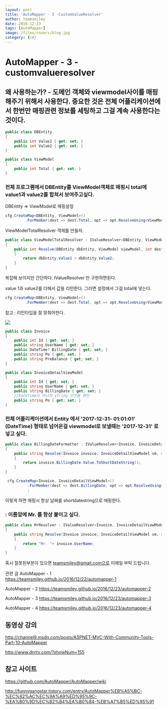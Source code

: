 ```yaml
---
layout: post
title: 'AutoMapper - 3 -CustomValueResolver' 
author: teamsmiley 
date: 2016-12-23
tags: [AutoMapper]
image: /files/covers/blog.jpg
category: {c#}
---
```


# AutoMapper - 3 - customvalueresolver 

## 왜 사용하는가? - 도메인 객체와 viewmodel사이를 매핑해주기 위해서 사용한다.  중요한 것은 전체 어플리케이션에서 한번만 매핑관련 정보를 세팅하고 그걸 계속 사용한다는 것이다. 

```cs
public class DBEntity
{
    public int Value1 { get; set; }
    public int Value2 { get; set; }
}

public class ViewModel
{
    public int Total { get; set; }
}
```

### 전체 프로그램에서 DBEntity를  ViewModel객체로 매핑시  total에 value1과 value2를 합쳐서 보여주고싶다. 

DBEntity => ViewModel로 매핑설정 

```cs
cfg.CreateMap<DBEntity, ViewModel>()
         .ForMember(dest => dest.Total, opt => opt.ResolveUsing<ViewModelTotalResolver>());
```

ViewModelTotalResolver 객체를 만들자. 

```cs
public class ViewModelTotalResolver : IValueResolver<DBEntity, ViewModel, int>
{
    public int Resolve(DBEntity dbEntity, ViewModel viewModel, int destMember, ResolutionContext context)
    {
        return dbEntity.Value1 + dbEntity.Value2;
    }
}
```

복잡해 보이지만 간단하다. IValueResolver 만 구현하면된다.

value 1과 value2를 더해서 값을 리턴한다. 
그러면 설정에서 그걸 total에 넣는다. 

```cs
cfg.CreateMap<DBEntity, ViewModel>()
         .ForMember(dest => dest.Total, opt => opt.ResolveUsing<ViewModelTotalResolver>());
```

참고 : 리턴타입을 잘 맞춰야한다. 

![]({{site_baseurl}}/assets/automapper_custom_resolver_01.png)


```cs
public class Invoice
{
    public int Id { get; set; }
    public string UserName { get; set; }
    public DateTime? BillingDate { get; set; }
    public string Po { get; set; }
    public string PreBalance { get; set; }
}

public class InvoiceDetailViewModel
{
    public int Id { get; set; }
    public string UserName { get; set; }
    public string BillingDate { get; set; }
    //DateTime이 아니라 string 인것을 확인
    public string Po { get; set; }
}
```


### 전체 어플리케이션에서 Entity 에서 '2017-12-31- 01:01:01' (DateTime) 형태로 넘어온걸 viewmodel로 보낼때는 '2017-12-31' 로 넣고 싶다. 
```cs 
public class BillingDateFormatter : IValueResolver<Invoice, InvoiceDetailViewModel, string>
{
    public string Resolve(Invoice invoice, InvoiceDetailViewModel vm, string destMember, ResolutionContext context)
    {
        return invoice.BillingDate.Value.ToShortDateString();
    }
}

 cfg.CreateMap<Invoice, InvoiceDetailViewModel>()
          .ForMember(dest => dest.BillingDate, opt => opt.ResolveUsing<BillingDateFormatter>())
          ;
```

이렇게 하면 매핑시 항상 날짜를 shortdatestring으로 매핑한다. 

### : 이름앞에 Mr. 를 항상 붙이고 싶다. 

```cs
public class MrResolver : IValueResolver<Invoice, InvoiceDetailViewModel, string>
{
    public string Resolve(Invoice invoice, InvoiceDetailViewModel vm, string destMember, ResolutionContext context)
    {
        return "Mr. "+ invoice.UserName;
    }
}
```

혹시 잘못된부분이 있으면 teamsmiley@gmail.com으로 이메일 부탁 드립니다.

관련 글 
AutoMapper - 1 <https://teamsmiley.github.io/2016/12/22/automapper-1>

AutoMapper - 2 <https://teamsmiley.github.io/2016/12/23/automapper-2> 

AutoMapper - 3 <https://teamsmiley.github.io/2016/12/23/automapper-3>

AutoMapper - 4 <https://teamsmiley.github.io/2016/12/23/automapper-4>



## 동영상 강의

http://channel9.msdn.com/posts/ASPNET-MVC-With-Community-Tools-Part-10-AutoMapper

http://www.dnrtv.com/?showNum=155

## 참고 사이트 

https://github.com/AutoMapper/AutoMapper/wiki

http://funnygangstar.tistory.com/entry/AutoMapper%EB%A5%BC-%EC%82%AC%EC%9A%A9%ED%95%9C-%EA%B0%9D%EC%B2%B4%EA%B0%84-%EB%A7%B5%ED%95%91



